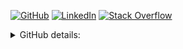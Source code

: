 <p>
    <a href="https://github.com/mszan" target="_blank"><img alt="GitHub" src="https://img.shields.io/badge/-GitHub-181717?style=flat-square&logo=GitHub&logoColor=0f1216&color=edf5fb"></a>
    <a href="https://www.linkedin.com/in/dawid-mszanowski" target="_blank"><img alt="LinkedIn" src="https://img.shields.io/badge/-LinkedIn-0077B5?style=flat-square&logo=Linkedin&logoColor=white"></a>
    <a href="https://stackoverflow.com/users/" target="_blank"><img alt="Stack Overflow" src="https://img.shields.io/badge/-Stack%20Overflow-FE7A16?style=flat-square&logo=Stack-Overflow&logoColor=white"></a>
</p>
<details>
<summary>GitHub details:</summary>
<p>
    <img alt = "GitHub Stats" src="https://github-readme-stats.vercel.app/api?username=mszan&show_icons=true&hide=issues&icon_color=000000&hide_border=true&title_color=5391FE&text_color=555">
    <br>
    <img alt = "Top Language" src="https://github-readme-stats.vercel.app/api/top-langs/?username=mszan&hide=html,&hide_border=true&title_color=5391FE&text_color=555"
</p>
</details>
